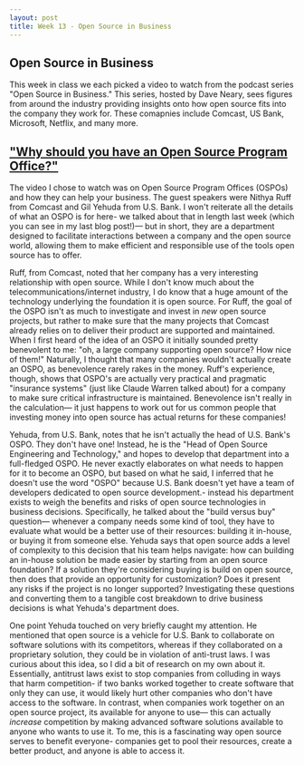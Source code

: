 ```yaml
---
layout: post
title: Week 13 - Open Source in Business
---
```


## Open Source in Business
This week in class we each picked a video to watch from the podcast series "Open Source in Business." This series, hosted by Dave Neary, sees figures from around the industry providing insights onto how open source fits into the company they work for. These comapnies include Comcast, US Bank, Microsoft, Netflix, and many more.

<!--more-->

## ["Why should you have an Open Source Program Office?"](https://www.youtube.com/watch?v=lYjVwzd7Xrs&list=PLUFGT4sqMUn86VIBg53a3u7y34-lzZQJ8&index=7)
The video I chose to watch was on Open Source Program Offices (OSPOs) and how they can help your business. The guest speakers were Nithya Ruff from Comcast and Gil Yehuda from U.S. Bank. I won't reiterate all the details of what an OSPO is for here- we talked about that in length last week (which you can see in my last blog post!)— but in short, they are a department designed to facilitate interactions between a company and the open source world, allowing them to make efficient and responsible use of the tools open source has to offer.

Ruff, from Comcast, noted that her company has a very interesting relationship with open source. While I don't know much about the telecommunications/internet industry, I do know that a huge amount of the technology underlying the foundation it is open source. For Ruff, the goal of the OSPO isn't as much to investigate and invest in *new* open source projects, but rather to make sure that the many projects that Comcast already relies on to deliver their product are supported and maintained. When I first heard of the idea of an OSPO it initially sounded pretty benevolent to me: "oh, a large company supporting open source? How nice of them!" Naturally, I thought that many companies wouldn't actually create an OSPO, as benevolence rarely rakes in the money. Ruff's experience, though, shows that OSPO's are actually very practical and pragmatic "insurance systems" (just like Claude Warren talked about) for a company to make sure critical infrastructure is maintained. Benevolence isn't really in the calculation— it just happens to work out for us common people that investing money into open source has actual returns for these companies!

Yehuda, from U.S. Bank, notes that he isn't actually the head of U.S. Bank's OSPO. They don't have one! Instead, he is the "Head of Open Source Engineering and Technology," and hopes to develop that department into a full-fledged OSPO. He never exactly elaborates on what needs to happen for it to become an OSPO, but based on what he said, I inferred that he doesn't use the word "OSPO" because U.S. Bank doesn't yet have a team of developers dedicated to open source development.- instead his department exists to weigh the benefits and risks of open source technologies in business decisions. Specifically, he talked about the "build versus buy" question— whenever a company needs some kind of tool, they have to evaluate what would be a better use of their resources: building it in-house, or buying it from someone else. Yehuda says that open source adds a level of complexity to this decision that his team helps navigate: how can building an in-house solution be made easier by starting from an open source foundation? If a solution they're considering buying is build on open source, then does that provide an opportunity for customization? Does it present any risks if the project is no longer supported? Investigating these questions and converting them to a tangible cost breakdown to drive business decisions is what Yehuda's department does.

One point Yehuda touched on very briefly caught my attention. He mentioned that open source is a vehicle for U.S. Bank to collaborate on software solutions with its competitors, whereas if they collaborated on a proprietary solution, they could be in violation of anti-trust laws. I was curious about this idea, so I did a bit of research on my own about it. Essentially, antitrust laws exist to stop companies from colluding in ways that harm competition- if two banks worked together to create software that only they can use, it would likely hurt other companies who don't have access to the software. In contrast, when companies work together on an open source project, its available for anyone to use— this can actually *increase* competition by making advanced software solutions available to anyone who wants to use it. To me, this is a fascinating way open source serves to benefit everyone- companies get to pool their resources, create a better product, and anyone is able to access it.







